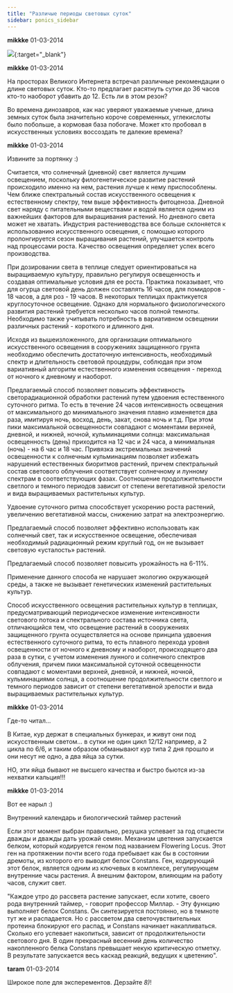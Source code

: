 ```yaml
---
title: "Различые периоды световых суток"
sidebar: ponics_sidebar
---
```


**mikkke** 01-03-2014

[![](/imagehost/thumbs/500pxeuparkeriabw.jpg)](https://t.me/ponics_ru_files/12439){:target="_blank"}


**mikkke** 01-03-2014

На просторах Великого Интернета встречал различные рекомендации о длине световых суток. Кто-то предлагает расятнуть сутки до 36 часов кто-то наоборот убавить до 12. Есть ли в этом резон?

Во времена динозавров, как нас уверяют уважаемые ученые, длина земных суток была значительно короче современных, углекислоты было побольше, а кормовая база побогаче. Может кто пробовал в искусственных условиях воссоздать те далекие времена? 


**mikkke** 01-03-2014

Извините за портянку :)

Считается, что солнечный (дневной) свет является лучшим освещением, поскольку филогенетическое развитие растений происходило именно на нем, растения лучше к нему приспособлены. Чем ближе спектральный состав искусственного освещения к естественному спектру, тем выше эффективность фитоценоза. Дневной свет наряду с питательными веществами и водой является одним из важнейших факторов для выращивания растений. Но дневного света может не хватать. Индустрия растениеводства все больше склоняется к использованию искусственного освещения, с помощью которого пролонгируется сезон выращивания растений, улучшается контроль над процессами роста. Качество освещения определяет успех всего производства.

При дозировании света в теплице следует ориентироваться на выращиваемую культуру, правильно регулируя освещенность и создавая оптимальные условия для ее роста. Практика показывает, что для огурца световой день должен составлять 16 часов, для помидоров - 18 часов, а для роз - 19 часов. В некоторых теплицах практикуется круглосуточное освещение. Однако для нормального физиологического развития растений требуется несколько часов полной темноты. Необходимо также учитывать потребность в вариативном освещении различных растений - короткого и длинного дня.

Исходя из вышеизложенного, для организации оптимального искусственного освещения в сооружениях защищенного грунта необходимо обеспечить достаточную интенсивность, необходимый спектр и длительность световой процедуры, соблюдая при этом вариативный алгоритм естественного изменения освещения - переход от ночного к дневному и наоборот.

Предлагаемый способ позволяет повысить эффективность светорадиационной обработки растений путем удвоения естественного суточного ритма. То есть в течение 24 часов интенсивность освещения от максимального до минимального значения плавно изменяется два раза, имитируя ночь, восход, день, закат, снова ночь и т.д. При этом пики максимальной освещенности совпадают с моментами верхней, дневной, и нижней, ночной, кульминациями солнца: максимальная освещенность (день) приходится на 12 час и 24 часа, а минимальная (ночь) - на 6 час и 18 час. Привязка экстремальных значений освещенности к солнечным кульминациям позволяет избежать нарушений естественных биоритмов растений, причем спектральный состав светового облучения соответствует солнечному и лунному спектрам в соответствующих фазах. Соотношение продолжительности светлого и темного периодов зависит от степени вегетативной зрелости и вида выращиваемых растительных культур.

Удвоение суточного ритма способствует ускорению роста растений, увеличению вегетативной массы, снижению затрат на электроэнергию.

Предлагаемый способ позволяет эффективно использовать как солнечный свет, так и искусственное освещение, обеспечивая необходимый радиационный режим круглый год, он не вызывает световую «усталость» растений.

Предлагаемый способ позволяет повысить урожайность на 6-11%.

Применение данного способа не нарушает экологию окружающей среды, а также не вызывает генетических изменений растительных культур.

Способ искусственного освещения растительных культур в теплицах, предусматривающий периодическое изменение интенсивности светового потока и спектрального состава источника света, отличающийся тем, что освещение растений в сооружениях защищенного грунта осуществляется на основе принципа удвоения естественного суточного ритма, то есть плавного перехода уровня освещенности от ночного к дневному и наоборот, происходящего два раза в сутки, с учетом изменения лунного и солнечного спектров облучения, причем пики максимальной суточной освещенности совпадают с моментами верхней, дневной, и нижней, ночной, кульминациями солнца, а соотношение продолжительности светлого и темного периодов зависит от степени вегетативной зрелости и вида выращиваемых растительных культур.


**mikkke** 01-03-2014

Где-то читал...

В Китае, кур держат в специальных бункерах, и живут они под искусственным светом... в сутки не один цикл 12/12 например, а 2 цикла по 6/6, и таким образом обманывают кур типа 2 дня прошло и они несут не одно, а два яйца за сутки.

НО, эти яйца бывают не высшего качества и быстро бьются из-за нехватки кальция!!!


**mikkke** 01-03-2014

Вот ее нарыл :)

Внутренний календарь и биологический таймер растений

Если этот момент выбран правильно, резушка успевает за год отцвести дважды и дважды дать урожай семян. Механизм цветения запускается белком, который кодируется геном под названием Flowering Locus. Этот ген на протяжении почти всего года пребывает как бы в состоянии дремоты, из которого его выводит белок Constans. Ген, кодирующий этот белок, является одним из ключевых в комплексе, регулирующем внутренние часы растения. А внешним фактором, влияющим на работу часов, служит свет.

"Каждое утро до рассвета растение запускает, если хотите, своего рода внутренний таймер, - говорит профессор Миллар. - Эту функцию выполняет белок Constans. Он синтезируется постоянно, но в темноте тут же и распадается. Но с рассветом два светочувствительных протеина блокируют его распад, и Constans начинает накапливаться. Сколько его успевает накопиться, зависит от продолжительности светового дня. В один прекрасный весенний день количество накопленного белка Constans превышает некую критическую отметку. В результате запускается весь каскад реакций, ведущих к цветению".


**taram** 01-03-2014

Широкое поле для эксперементов. Дерзайте *8)*!


